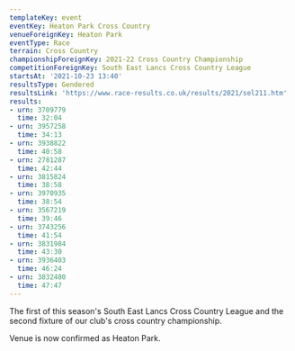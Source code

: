 ```yaml
---
templateKey: event
eventKey: Heaton Park Cross Country
venueForeignKey: Heaton Park
eventType: Race
terrain: Cross Country
championshipForeignKey: 2021-22 Cross Country Championship
competitionForeignKey: South East Lancs Cross Country League
startsAt: '2021-10-23 13:40'
resultsType: Gendered
resultsLink: 'https://www.race-results.co.uk/results/2021/sel211.htm'
results:
- urn: 3709779
  time: 32:04
- urn: 3957258
  time: 34:13
- urn: 3938822
  time: 40:58
- urn: 2781287
  time: 42:44
- urn: 3815824
  time: 38:58
- urn: 3970935
  time: 38:54
- urn: 3567219
  time: 39:46
- urn: 3743256
  time: 41:54
- urn: 3831984
  time: 43:30
- urn: 3936403
  time: 46:24
- urn: 3832480
  time: 47:47
---
```

The first of this season's South East Lancs Cross Country League and
the second fixture of our club's cross country championship. 

Venue is now confirmed as Heaton Park.
